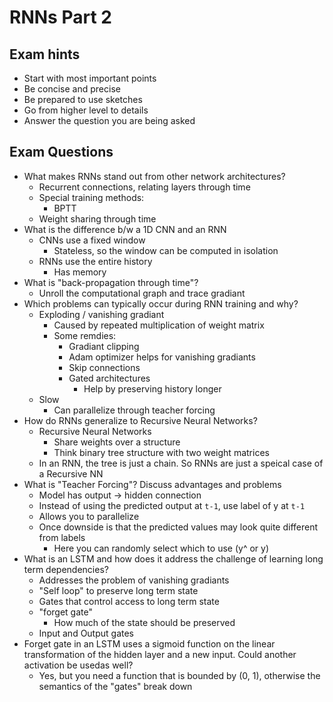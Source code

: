 # RNNs Part 2

## Exam hints
- Start with most important points
- Be concise and precise
- Be prepared to use sketches
- Go from higher level to details
- Answer the question you are being asked

## Exam Questions
- What makes RNNs stand out from other network architectures?
    - Recurrent connections, relating layers through time
    - Special training methods:
        - BPTT
    - Weight sharing through time
- What is the difference b/w a 1D CNN and an RNN
    - CNNs use a fixed window
        - Stateless, so the window can be computed in isolation
    - RNNs use the entire history
        - Has memory
- What is "back-propagation through time"?
    - Unroll the computational graph and trace gradiant
- Which problems can typically occur during RNN training and why?
    - Exploding / vanishing gradiant
        - Caused by repeated multiplication of weight matrix
        - Some remdies:
            - Gradiant clipping
            - Adam optimizer helps for vanishing gradiants
            - Skip connections
            - Gated architectures
                - Help by preserving history longer
    - Slow
        -  Can parallelize through teacher forcing
- How do RNNs generalize to Recursive Neural Networks?
    - Recursive Neural Networks
        - Share weights over a structure
        - Think binary tree structure with two weight matrices
    - In an RNN, the tree is just a chain. So RNNs are just a speical case of a Recursive NN
- What is "Teacher Forcing"? Discuss advantages and problems
    - Model has output -> hidden connection
    - Instead of using the predicted output at `t-1`, use label of y at `t-1`
    - Allows you to parallelize
    - Once downside is that the predicted values may look quite different from labels
        - Here you can randomly select which to use (y^ or y)
- What is an LSTM and how does it address the challenge of learning long term dependencies?
    - Addresses the problem of vanishing gradiants
    - "Self loop" to preserve long term state
    - Gates that control access to long term state
    - "forget gate"
        - How much of the state should be preserved
    - Input and Output gates
- Forget gate in an LSTM uses a sigmoid function on the linear transformation of the hidden layer and a new input. Could another activation be usedas well?
    - Yes, but you need a function that is bounded by (0, 1), otherwise the semantics of the "gates" break down
